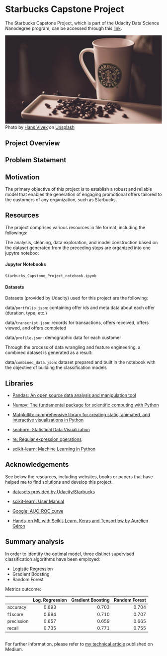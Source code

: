 # Starbucks Capstone Project
The Starbucks Capstone Project, which is part of the Udacity Data Science Nanodegree program, can be accessed through this [link](https://www.udacity.com/school-of-data-science).


![alt text](https://github.com/eisbilen/Starbucks-Capstone-Project/blob/main/hans-vivek-gfLlvYFD7NE-unsplash.jpg)
Photo by <a href="https://unsplash.com/@oneshotespresso?utm_source=unsplash&utm_medium=referral&utm_content=creditCopyText">Hans Vivek</a> on <a href="https://unsplash.com/photos/gfLlvYFD7NE?utm_source=unsplash&utm_medium=referral&utm_content=creditCopyText">Unsplash</a>  

## Project Overview

## Problem Statement

## Motivation

The primary objective of this project is to establish a robust and reliable model that enables the generation of engaging promotional offers tailored to the customers of any organization, such as Starbucks.



## Resources


The project comprises various resources in file format, including the followings:

The analysis, cleaning, data exploration, and model construction based on the dataset generated from the preceding steps are organized into one jupytre noteboo:

#### Jupyter Notebooks

`Starbucks_Capstone_Project_notebook.ipynb`


#### Datasets
Datasets (provided by Udacity) used for this project are the following:

data/`portfolio.json`: containing offer ids and meta data about each offer (duration, type, etc.)

data/`transcript.json`: records for transactions, offers received, offers viewed, and offers completed

data/`profile.json`: demographic data for each customer


Through the process of data wrangling and feature engineering, a combined dataset is generated as a result:

data/`combined_data.json`: dataset prepared and built in the notebook with the objective of building the classification models

## Libraries

* [Pandas: An open source data analysis and manipulation tool](https://pandas.pydata.org/)

* [Numpy: The fundamental package for scientific computing with Python](http://www.numpy.org/)

* [Matplotlib: comprehensive library for creating static, animated, and interactive visualizations in Python](https://matplotlib.org/)

* [seaborn: Statistical Data Visualization](https://seaborn.pydata.org/)

* [re: Regular expression operations](https://docs.python.org/3/library/re.html)

* [scikit-learn: Machine Learning in Python](https://scikit-learn.org/stable/)

## Acknowledgements
See below the resources, including websites, books or papers that have helped me to find solutions and develop this project.

* [datasets provided by Udacity/Starbucks](https://www.udacity.com/school-of-data-science)
  
* [scikit-learn: User Manual](https://scikit-learn.org/stable/user_guide.html)
  
* [Google: AUC-ROC curve](https://developers.google.com/machine-learning/crash-course/classification/roc-and-auc)
  
* [Hands-on ML with Scikit-Learn, Keras and Tensorflow by Aurélien Géron](https://www.oreilly.com/library/view/hands-on-machine-learning/9781492032632/)

## Summary analysis

In order to identify the optimal model, three distinct supervised classification algorithms have been employed:

* Logistic Regression
* Gradient Boosting
* Random Forest

Metrics outcome:

|                 | Log. Regression | Gradient Boosting | Random Forest  |
| -------------   |:---------------:| -----------------:| --------------:|
| accuracy        |    0.693        |     0.703         |     0.704      |
| f1score         |    0.694        |     0.710         |     0.707      |
| precission      | 0.657           | 0.659             |    0.665       |
| recall          | 0.735           | 0.771             |    0.755       |

## 

For further information, please refer to [my technical article](https://erdemisbilen.medium.com/b32b77dcf9b8?sk=3c56192b9942f3e642aae70dddcc86f5)  published on Medium.
